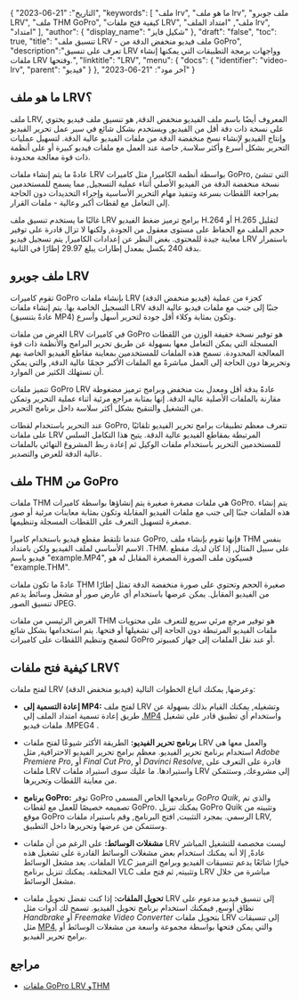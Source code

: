 {
"التاريخ": "21-06-2023",
  "keywords": [
"ملف lrv",
"ما هو ملف lrv",
"ملف جوبرو LRV",
"ملف THM GoPro",
"كيفية فتح ملفات LRV",
"ملف",
"امتداد الملف lrv",
"امتداد"
],
  "author": {
"display_name": "شكيل فايز"
},
"draft": "false",
"toc": true,
"title": "تنسيق ملف LRV - ملف فيديو منخفض الدقة من GoPro",
  "description":"تعرف على تنسيق LRV وواجهات برمجة التطبيقات التي يمكنها إنشاء ملفات LRV وفتحها.",
"linktitle": "LRV",
  "menu": {
    "docs": {
      "identifier": "video-lrv",
"parent": "فيديو"
}
},
"آخر مود": "21-06-2023"
}

## ما هو ملف LRV؟

ملف LRV, المعروف أيضًا باسم ملف الفيديو منخفض الدقة, هو تنسيق ملف فيديو يحتوي على نسخة ذات دقة أقل من الفيديو, ويستخدم بشكل شائع في سير عمل تحرير الفيديو وإنتاج الفيديو لإنشاء نسخ منخفضة الدقة من ملفات الفيديو عالية الدقة. لتسهيل عمليات التحرير بشكل أسرع وأكثر سلاسة, خاصة عند العمل مع ملفات فيديو كبيرة أو على أنظمة ذات قوة معالجة محدودة.

عادةً ما يتم إنشاء ملفات LRV بواسطة أنظمة الكاميرا, مثل كاميرات GoPro, التي تنشئ نسخة منخفضة الدقة من الفيديو الأصلي أثناء عملية التسجيل, مما يسمح للمستخدمين بمراجعة اللقطات بسرعة وتنفيذ مهام التحرير الأساسية وإجراء التحديدات دون الحاجة إلى التعامل مع لقطات أكبر وعالية - ملفات القرار.

غالبًا ما يستخدم تنسيق ملف LRV برامج ترميز ضغط الفيديو H.264 أو H.265 لتقليل حجم الملف مع الحفاظ على مستوى معقول من الجودة, ولكنها لا تزال قادرة على توفير معاينة جيدة للمحتوى. بغض النظر عن إعدادات الكاميرا, يتم تسجيل فيديو LRV باستمرار بدقة 240 بكسل بمعدل إطارات يبلغ 29.97 إطارًا في الثانية.

## ملف جوبرو LRV

تقوم كاميرات GoPro بإنشاء ملفات LRV (فيديو منخفض الدقة) كجزء من عملية التسجيل الخاصة بها. يتم إنشاء ملفات LRV جنبًا إلى جنب مع ملفات فيديو عالية الدقة (عادةً بتنسيق MP4) وتكون بمثابة وكلاء أقل جودة لتحرير أسهل وأسرع.

الغرض من ملفات LRV في كاميرات GoPro هو توفير نسخة خفيفة الوزن من اللقطات المسجلة التي يمكن التعامل معها بسهولة عن طريق تحرير البرامج والأنظمة ذات قوة المعالجة المحدودة. تسمح هذه الملفات للمستخدمين بمعاينة مقاطع الفيديو الخاصة بهم وتحريرها دون الحاجة إلى العمل مباشرةً مع الملفات الأكبر حجمًا عالية الدقة, والتي يمكن أن تستهلك الكثير من الموارد.

تتميز ملفات GoPro LRV عادةً بدقة أقل ومعدل بت منخفض وبرامج ترميز مضغوطة مقارنة بالملفات الأصلية عالية الدقة. إنها بمثابة مراجع مرئية أثناء عملية التحرير وتمكن من التشغيل والتنقيح بشكل أكثر سلاسة داخل برنامج التحرير.

عند التحرير باستخدام لقطات GoPro, تتعرف معظم تطبيقات برامج تحرير الفيديو تلقائيًا على ملفات LRV المرتبطة بمقاطع الفيديو عالية الدقة. يتيح هذا التكامل السلس للمستخدمين التحرير باستخدام ملفات الوكيل ثم إعادة ربط المشروع النهائي بالملفات عالية الدقة للعرض والتصدير.

## ملف THM من GoPro

ملفات THM هي ملفات مصغرة صغيرة يتم إنشاؤها بواسطة كاميرات GoPro. يتم إنشاء هذه الملفات جنبًا إلى جنب مع ملفات الفيديو المقابلة وتكون بمثابة معاينات مرئية أو صور مصغرة لتسهيل التعرف على اللقطات المسجلة وتنظيمها.

عندما تلتقط مقطع فيديو باستخدام كاميرا GoPro, فإنها تقوم بإنشاء ملف THM بنفس الاسم الأساسي لملف الفيديو ولكن بامتداد .THM. على سبيل المثال, إذا كان لديك مقطع فيديو باسم "example.MP4", فسيكون ملف الصورة المصغرة المقابل له هو "example.THM".

عادةً ما تكون ملفات THM صغيرة الحجم وتحتوي على صورة منخفضة الدقة تمثل إطارًا من الفيديو المقابل. يمكن عرضها باستخدام أي عارض صور أو مشغل وسائط يدعم تنسيق الصور JPEG.

الغرض الرئيسي من ملفات THM هو توفير مرجع مرئي سريع للتعرف على محتويات ملفات الفيديو المرتبطة دون الحاجة إلى تشغيلها أو فتحها. يتم استخدامها بشكل شائع لتصفح وتنظيم اللقطات على كاميرات GoPro أو عند نقل الملفات إلى جهاز كمبيوتر.

## كيفية فتح ملفات LRV؟

لفتح ملفات LRV (فيديو منخفض الدقة) وعرضها, يمكنك اتباع الخطوات التالية:

- **إعادة التسمية إلى MP4:** لفتح ملف LRV وتشغيله, يمكنك القيام بذلك بسهولة عن طريق إعادة تسمية امتداد الملف إلى [.MP4](/ar/video/mp4/) واستخدام أي تطبيق قادر على تشغيل ملفات فيديو .MPEG4 .

- **برنامج تحرير الفيديو:** الطريقة الأكثر شيوعًا لفتح ملفات LRV والعمل معها هي استخدام برنامج تحرير الفيديو. معظم برامج تحرير الفيديو الاحترافية, مثل _Adobe Premiere Pro_, أو _Final Cut Pro_, أو _Davinci Resolve_, قادرة على التعرف على ملفات LRV واستيرادها. ما عليك سوى استيراد ملفات LRV إلى مشروعك, وستتمكن من معاينة اللقطات وتحريرها.

- **برنامج GoPro:** توفر GoPro برنامجها الخاص المسمى _GoPro Quik_, والذي تم تصميمه خصيصًا للعمل مع لقطات GoPro. يمكنك تنزيل GoPro Quik وتثبيته من موقع GoPro الرسمي. بمجرد التثبيت, افتح البرنامج, وقم باستيراد ملفات LRV, وستتمكن من عرضها وتحريرها داخل التطبيق.

- **مشغلات الوسائط:** على الرغم من أن ملفات LRV ليست مخصصة للتشغيل المباشر عادةً, إلا أنه يمكنك استخدام بعض مشغلات الوسائط القادرة على تشغيل هذه الملفات. يعد مشغل الوسائط _VLC_ خيارًا شائعًا يدعم تنسيقات الفيديو وبرامج الترميز المختلفة. يمكنك تنزيل برنامج VLC وتثبيته, ثم فتح ملف LRV مباشرة من خلال مشغل الوسائط.

- **تحويل الملفات:** إذا كنت تفضل تحويل ملفات LRV إلى تنسيق فيديو مدعوم على نطاق أوسع, فيمكنك استخدام برنامج تحويل الفيديو. تسمح لك أدوات مثل _Handbrake_ أو _Freemake Video Converter_ بتحويل ملفات LRV إلى تنسيقات مثل [MP4](/ar/video/mp4/), والتي يمكن فتحها بواسطة مجموعة واسعة من مشغلات الوسائط أو برامج تحرير الفيديو.

## مراجع
* [ملفات GoPro LRV وTHM](https://shotkit.com/lrv-thm-file/)

